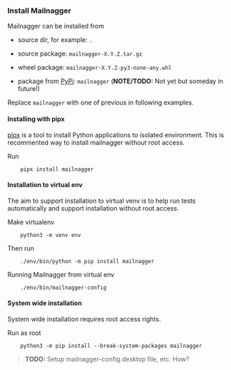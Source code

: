 ### Install Mailnagger

Mailnagger can be installed from

* source dir, for example: `.`

* source package: `mailnagger-X.Y.Z.tar.gz`

* wheel package: `mailnagger-X.Y.Z-py3-none-any.whl`

* package from [PyPi](https://pypi.org/): `mailnagger`
  (**NOTE/TODO:** Not yet but someday in future!)

Replace `mailnagger` with one of previous in following examples.


#### Installing with pipx

[pipx](https://pypi.org/project/pipx/) is a tool to install Python
applications to isolated environment.
This is recommented way to install mailnagger without root access.

Run

```
    pipx install mailnagger
```


#### Installation to virtual env

The aim to support installation to virtual venv is to help run tests
automatically and support installation without root access.

Make virtualenv

```
    python3 -m venv env
```

Then run

```
    ./env/bin/python -m pip install mailnagger
```

Running Mailnagger from virtual env

```
    ./env/bin/mailnagger-config
```


#### System wide installation

System wide installation requires root access rights.

Run as root

```
    python3 -m pip install --break-system-packages mailnagger
```

> **TODO:** Setup mailnagger-config.desktop file, etc. How?

